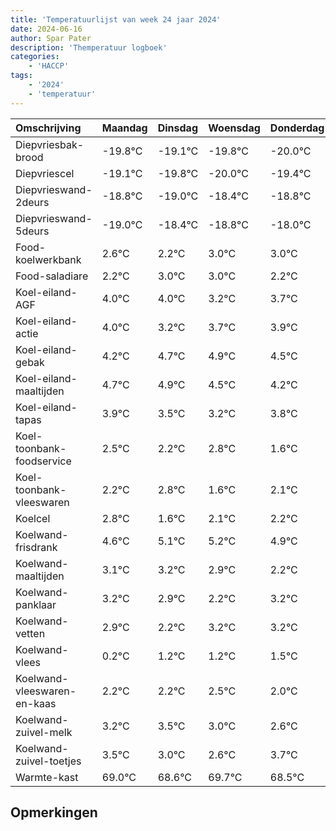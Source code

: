 ```yaml
---
title: 'Temperatuurlijst van week 24 jaar 2024'
date: 2024-06-16
author: Spar Pater
description: 'Themperatuur logboek'
categories:
    - 'HACCP'
tags:
    - '2024'
    - 'temperatuur'
---
```

|Omschrijving|Maandag|Dinsdag|Woensdag|Donderdag|Vrijdag|Zaterdag|Zondag|
|:---|:---|:---|:---|:---|:---|:---|:---|
|Diepvriesbak-brood|-19.8°C|-19.1°C|-19.8°C|-20.0°C|-19.4°C|-19.8°C|-19.0°C|
|Diepvriescel|-19.1°C|-19.8°C|-20.0°C|-19.4°C|-19.8°C|-19.0°C|-19.0°C|
|Diepvrieswand-2deurs|-18.8°C|-19.0°C|-18.4°C|-18.8°C|-18.0°C|-18.0°C|-18.8°C|
|Diepvrieswand-5deurs|-19.0°C|-18.4°C|-18.8°C|-18.0°C|-18.0°C|-18.8°C|-18.3°C|
|Food-koelwerkbank|2.6°C|2.2°C|3.0°C|3.0°C|2.2°C|2.7°C|2.9°C|
|Food-saladiare|2.2°C|3.0°C|3.0°C|2.2°C|2.7°C|2.9°C|2.5°C|
|Koel-eiland-AGF|4.0°C|4.0°C|3.2°C|3.7°C|3.9°C|3.5°C|3.2°C|
|Koel-eiland-actie|4.0°C|3.2°C|3.7°C|3.9°C|3.5°C|3.2°C|3.8°C|
|Koel-eiland-gebak|4.2°C|4.7°C|4.9°C|4.5°C|4.2°C|4.8°C|3.6°C|
|Koel-eiland-maaltijden|4.7°C|4.9°C|4.5°C|4.2°C|4.8°C|3.6°C|4.1°C|
|Koel-eiland-tapas|3.9°C|3.5°C|3.2°C|3.8°C|2.6°C|3.1°C|3.2°C|
|Koel-toonbank-foodservice|2.5°C|2.2°C|2.8°C|1.6°C|2.1°C|2.2°C|1.9°C|
|Koel-toonbank-vleeswaren|2.2°C|2.8°C|1.6°C|2.1°C|2.2°C|1.9°C|1.2°C|
|Koelcel|2.8°C|1.6°C|2.1°C|2.2°C|1.9°C|1.2°C|2.2°C|
|Koelwand-frisdrank|4.6°C|5.1°C|5.2°C|4.9°C|4.2°C|5.2°C|5.2°C|
|Koelwand-maaltijden|3.1°C|3.2°C|2.9°C|2.2°C|3.2°C|3.2°C|3.5°C|
|Koelwand-panklaar|3.2°C|2.9°C|2.2°C|3.2°C|3.2°C|3.5°C|3.0°C|
|Koelwand-vetten|2.9°C|2.2°C|3.2°C|3.2°C|3.5°C|3.0°C|2.6°C|
|Koelwand-vlees|0.2°C|1.2°C|1.2°C|1.5°C|1.0°C|0.6°C|1.7°C|
|Koelwand-vleeswaren-en-kaas|2.2°C|2.2°C|2.5°C|2.0°C|1.6°C|2.7°C|1.5°C|
|Koelwand-zuivel-melk|3.2°C|3.5°C|3.0°C|2.6°C|3.7°C|2.5°C|3.2°C|
|Koelwand-zuivel-toetjes|3.5°C|3.0°C|2.6°C|3.7°C|2.5°C|3.2°C|3.7°C|
|Warmte-kast|69.0°C|68.6°C|69.7°C|68.5°C|69.2°C|69.7°C|70.0°C|

## Opmerkingen


